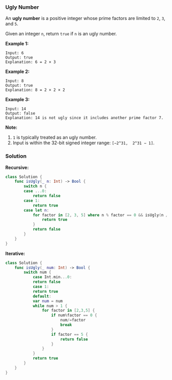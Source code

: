 
### Ugly Number

An __ugly number__ is a positive integer whose prime factors are limited to `2`, `3`, and `5`.

Given an integer `n`, return `true` if `n` is an ugly number.

__Example 1:__
```
Input: 6
Output: true
Explanation: 6 = 2 × 3
```
__Example 2:__
```
Input: 8
Output: true
Explanation: 8 = 2 × 2 × 2
```
__Example 3:__
```
Input: 14
Output: false 
Explanation: 14 is not ugly since it includes another prime factor 7.
```

__Note:__
1. `1` is typically treated as an ugly number.
2. Input is within the 32-bit signed integer range: `[−2^31,  2^31 − 1]`.

### Solution
__Recursive:__
```Swift
class Solution {
    func isUgly(_ n: Int) -> Bool {
        switch n {
        case ...0:
            return false
        case 1:
            return true
        case let n:
            for factor in [2, 3, 5] where n % factor == 0 && isUgly(n / factor) {
                return true
            }
            return false
        }
    }
}
```
__Iterative:__
```Swift
class Solution {
    func isUgly(_ num: Int) -> Bool {
        switch num {
            case Int.min...0:
            return false
            case 1:
            return true
            default:
            var num = num
            while num > 1 {
                for factor in [2,3,5] {
                    if num%factor == 0 {
                        num/=factor
                        break
                    }
                    if factor == 5 {
                        return false
                    }
                }
            }
            return true
        }
    }
}
```